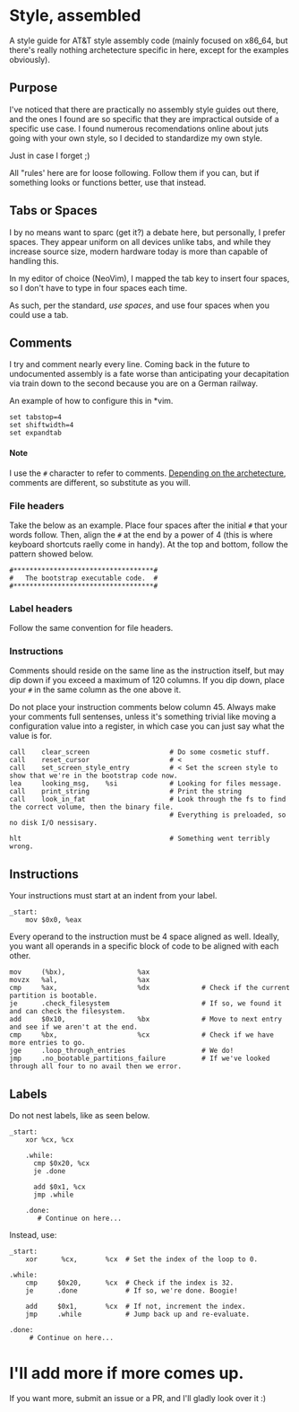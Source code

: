 # Style, assembled

A style guide for AT&T style assembly code (mainly focused on x86_64, but there's really nothing
archetecture specific in here, except for the examples obviously).

## Purpose

I've noticed that there are practically no assembly style guides out there, and the ones I found are
so specific that they are impractical outside of a specific use case. I found numerous recomendations
online about juts going with your own style, so I decided to standardize my own style.

Just in case I forget ;)

All "rules' here are for loose following. Follow them if you can, but if something looks or functions
better, use that instead.

## Tabs or Spaces

I by no means want to sparc (get it?) a debate here, but personally, I prefer spaces. They appear
uniform on all devices unlike tabs, and while they increase source size, modern hardware today
is more than capable of handling this.

In my editor of choice (NeoVim), I mapped the tab key to insert four spaces, so I don't have to type
in four spaces each time.

As such, per the standard, *use spaces*, and use four spaces when you could use a tab.

##  Comments

I try and comment nearly every line. Coming back in the future to undocumented assembly is a
fate worse than anticipating your decapitation via train down to the second because you are
on a German railway.

An example of how to configure this in *vim.

```vim
set tabstop=4
set shiftwidth=4
set expandtab
```

#### Note

I use the `#` character to refer to comments. [Depending on the archetecture](https://en.wikipedia.org/wiki/GNU_Assembler#Comments),
comments are different, so substitute as you will.

### File headers

Take the below as an example. Place four spaces after the initial `#` that your words follow.
Then, align the `#` at the end by a power of 4 (this is where keyboard shortcuts raelly come
in handy). At the top and bottom, follow the pattern showed below.

```
#***********************************#
#   The bootstrap executable code.  #
#***********************************#
```

### Label headers

Follow the same convention for file headers.

### Instructions

Comments should reside on the same line as the instruction itself, but may dip down if you exceed
a maximum of 120 columns. If you dip down, place your `#` in the same column as the one above it.

Do not place your instruction comments below column 45. Always make your comments full sentenses,
unless it's something trivial like moving a configuration value into a register, in which case you
can just say what the value is for.

```gas
call    clear_screen                    # Do some cosmetic stuff.
call    reset_cursor                    # <
call    set_screen_style_entry          # < Set the screen style to show that we're in the bootstrap code now.
lea     looking_msg,    %si             # Looking for files message.
call    print_string                    # Print the string
call    look_in_fat                     # Look through the fs to find the correct volume, then the binary file.
                                        # Everything is preloaded, so no disk I/O nessisary.

hlt                                     # Something went terribly wrong.
```

## Instructions

Your instructions must start at an indent from your label.

```gas
_start:
    mov $0x0, %eax
```

Every operand to the instruction must be 4 space aligned as well. Ideally, you want all
operands in a specific block of code to be aligned with each other.

```gas
mov     (%bx),                  %ax
movzx   %al,                    %ax
cmp     %ax,                    %dx             # Check if the current partition is bootable.
je      .check_filesystem                       # If so, we found it and can check the filesystem.
add     $0x10,                  %bx             # Move to next entry and see if we aren't at the end.
cmp     %bx,                    %cx             # Check if we have more entries to go.
jge     .loop_through_entries                   # We do!
jmp     .no_bootable_partitions_failure         # If we've looked through all four to no avail then we error.
```

## Labels

Do not nest labels, like as seen below.

```gas
_start:
    xor %cx, %cx
    
    .while:
      cmp $0x20, %cx
      je .done
      
      add $0x1, %cx
      jmp .while
    
    .done:
       # Continue on here...
```

Instead, use:

```gas
_start:
    xor      %cx,       %cx  # Set the index of the loop to 0.
    
.while:
    cmp     $0x20,      %cx  # Check if the index is 32.
    je      .done            # If so, we're done. Boogie!
      
    add     $0x1,       %cx  # If not, increment the index.
    jmp     .while           # Jump back up and re-evaluate.
    
.done:
     # Continue on here...
```

# I'll add more if more comes up.

If you want more, submit an issue or a PR, and I'll gladly look over it :)
